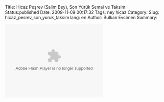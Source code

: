 Title:  Hicaz Peşrev (Salim Bey), Son Yürük Semai ve Taksim
Status:published
Date: 2009-11-09 00:17:32
Tags: ney hicaz
Category: 
Slug: hicaz_pesrev_son_yuruk_taksim
lang: en
Author: Bulkan Evcimen
Summary: 

<object width="320" height="240" ><param name="allowfullscreen" value="true" /><param name="allowscriptaccess" value="always" /><param name="movie" value="http://www.facebook.com/v/202801218416" /><embed src="http://www.facebook.com/v/202801218416" type="application/x-shockwave-flash" allowscriptaccess="always" allowfullscreen="true" width="320" height="240"></embed></object>